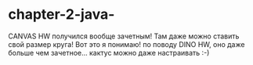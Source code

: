 # chapter-2-java-
CANVAS HW получился вообще зачетным! Там даже можно ставить свой размер круга! Вот это я понимаю!
по поводу DINO HW, оно даже больше чем зачетное... кактус можно даже настраивать 
:-)
